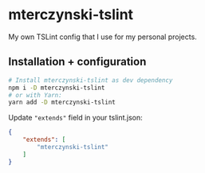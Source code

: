 # mterczynski-tslint

My own TSLint config that I use for my personal projects.

## Installation + configuration

```bash
# Install mterczynski-tslint as dev dependency
npm i -D mterczynski-tslint
# or with Yarn:
yarn add -D mterczynski-tslint
```

Update `"extends"` field in your tslint.json:

```json
{
    "extends": [
        "mterczynski-tslint"
    ]
}
```
